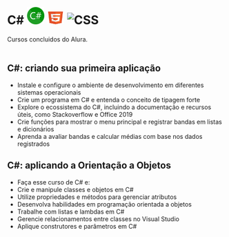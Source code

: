 <div style="display: inline_block"><br>
<h1>C# 
    <img  alt="C#" height="40" width="40" src="https://raw.githubusercontent.com/github/explore/80688e429a7d4ef2fca1e82350fe8e3517d3494d/topics/csharp/csharp.png">
    <img  alt="HTML" height="30" width="40" src="https://raw.githubusercontent.com/devicons/devicon/master/icons/html5/html5-original.svg">
  <img  alt="CSS" height="35" width="35" src="https://user-images.githubusercontent.com/64232721/176305937-a3f35066-5207-44ea-bfff-a86ef501a722.png">

</h1>
</div>
Cursos concluidos do Alura.
<br> <br> 

  ## C#: criando sua primeira aplicação
* Instale e configure o ambiente de desenvolvimento em diferentes sistemas operacionais
* Crie um programa em C# e entenda o conceito de tipagem forte
* Explore o ecossistema do C#, incluindo a documentação e recursos úteis, como Stackoverflow e Office 2019
* Crie funções para mostrar o menu principal e registrar bandas em listas e dicionários
* Aprenda a avaliar bandas e calcular médias com base nos dados registrados

 ## C#: aplicando a Orientação a Objetos
* Faça esse curso de C# e:
* Crie e manipule classes e objetos em C#
* Utilize propriedades e métodos para gerenciar atributos
* Desenvolva habilidades em programação orientada a objetos
* Trabalhe com listas e lambdas em C#
* Gerencie relacionamentos entre classes no Visual Studio
* Aplique construtores e parâmetros em C#